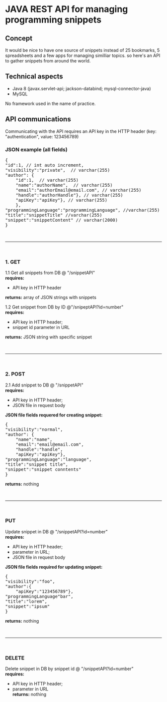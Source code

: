 # JAVA REST API for managing programming snippets

## Concept 

It would be nice to have one source of snippets instead of 25 bookmarks, 5 spreadsheets and a few apps for managing similliar topics. so here's an API to gather snippets from around the world.



## Technical aspects

- Java 8 (javax.servlet-api; jackson-databind; mysql-connector-java)
- MySQL

No framework used in the name of practice.


## API communications

Communicating with the API requires an API key in the HTTP header (key: "authentication", value: 123456789)

### JSON example (all fields) 

<pre>{  
"id":1, // int auto increment,  
"visibility":"private",  // varchar(255)
"author": {  
    "id":1,  // varchar(255)
    "name":"authorName",  // varchar(255)
    "email":"authorEmail@email.com", // varchar(255)
    "handle":"authorHandle"}, // varchar(255)
    "apiKey":"apiKey"}, // varchar(255)
    },  
"programmingLanguage":"programmingLanguage", //varchar(255)
"title":"snippetTitle" //varchar(255)  
"snippet":"snippetContent" // varchar(2000) 
}</pre>

<br><hr><br>

### 1. GET

1.1 Get all snippets from DB @ "/snippetAPI"  
**requires:** 
* API key in HTTP header  

**returns:** array of JSON strings with snippets  

1.2 Get snippet from DB by ID @"/snipeptAPI?id=number"  
**requires:** 
* API key in HTTP header; 
* snippet id parameter in URL  

**returns:** JSON string with specific snippet  

<br><hr><br>

### 2. POST

2.1 Add snippet to DB @ "/snippetAPI"  
**requires:** 
* API key in HTTP header; 
* JSON file in request body  

**JSON file fields requered for creating snippet:**  
<pre>
{
"visibility":"normal",
"author": {
    "name":"name",
    "email":"email@email.com",
    "handle":"handle",
    "apiKey":"apiKey"},
"programmingLanguage":"language",
"title":"snippet title",
"snippet":"snippet conntents"
}</pre> 
**returns:** nothing  

<br><hr><br>

### PUT

Update snippet in DB @ "/snippetAPI?id=number"  
**requires:** 
* API key in HTTP header; 
* parameter in URL; 
* JSON file in request body  

**JSON file fields required for updating snippet:**  
<pre>
{
"visibility":"foo",
"author":{
    "apiKey":"123456789"},
"programmingLanguage"bar",
"title":"lorem",
"snippet":"ipsum"
}</pre>

**returns:** nothing

<br><hr><br>

### DELETE

Delete snippet in DB by snippet id @ "/snippetAPI?id=number"  
**requires:** 
* API key in HTTP header; 
* parameter in URL  
**returns:** nothing

